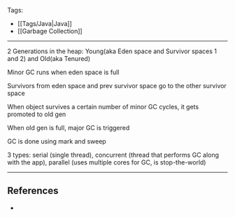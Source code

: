 Tags:
- [[Tags/Java|Java]]
- [[Garbage Collection]]
---
2 Generations in the heap: Young(aka Eden space and Survivor spaces 1 and 2) and Old(aka Tenured)

Minor GC runs when eden space is full

Survivors from eden space and prev survivor space go to the other survivor space

When object survives a certain number of minor GC cycles, it gets promoted to old gen

When old gen is full, major GC is triggered

GC is done using mark and sweep

3 types: serial (single thread), concurrent (thread that performs GC along with the app), parallel (uses multiple cores for GC, is stop-the-world)

---
## References
- 